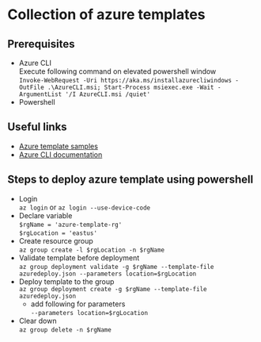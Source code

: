 # Collection of azure templates

## Prerequisites

- Azure CLI  
Execute following command on elevated powershell window  
`Invoke-WebRequest -Uri https://aka.ms/installazurecliwindows -OutFile .\AzureCLI.msi; Start-Process msiexec.exe -Wait -ArgumentList '/I AzureCLI.msi /quiet'`
- Powershell  

## Useful links

- [Azure template samples](https://docs.microsoft.com/en-us/azure/azure-resource-manager/templates/template-tutorial-create-first-template?tabs=azure-powershell)
- [Azure CLI documentation](https://docs.microsoft.com/en-us/cli/azure/?view=azure-cli-latest)

## Steps to deploy azure template using powershell

- Login  
`az login` or `az login --use-device-code`
- Declare variable  
`$rgName = 'azure-template-rg'`  
`$rgLocation = 'eastus'`
- Create resource group  
`az group create -l $rgLocation -n $rgName`
- Validate template before deployment  
`az group deployment validate -g $rgName --template-file azuredeploy.json --parameters location=$rgLocation`
- Deploy template to the group  
`az group deployment create -g $rgName --template-file azuredeploy.json`
  - add following for parameters  
    `--parameters location=$rgLocation`
- Clear down  
`az group delete -n $rgName`
